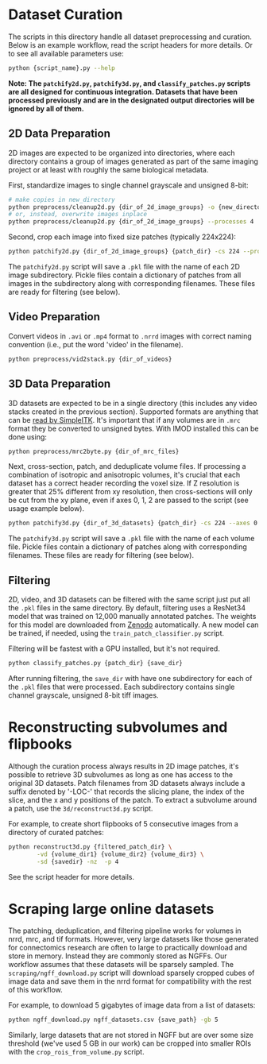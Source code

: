 # Dataset Curation

The scripts in this directory handle all dataset preprocessing and curation. Below is an example workflow, read the script headers for more details. Or to see all available parameters use:

```bash
python {script_name}.py --help
```

**Note: The ```patchify2d.py```, ```patchify3d.py```,  and ```classify_patches.py``` scripts are all designed for continuous integration. Datasets that have been processed previously and are in the designated output directories will be ignored by all of them.**

## 2D Data Preparation

2D images are expected to be organized into directories, where each directory contains a group of images generated
as part of the same imaging project or at least with roughly the same biological metadata.

First, standardize images to single channel grayscale and unsigned 8-bit:

```bash
# make copies in new_directory
python preprocess/cleanup2d.py {dir_of_2d_image_groups} -o {new_directory} --processes 4
# or, instead, overwrite images inplace
python preprocess/cleanup2d.py {dir_of_2d_image_groups} --processes 4
```
Second, crop each image into fixed size patches (typically 224x224):

```bash
python patchify2d.py {dir_of_2d_image_groups} {patch_dir} -cs 224 --processes 4
```

The ```patchify2d.py``` script will save a ```.pkl``` file with the name of each 2D image subdirectory. Pickle files contain a dictionary of patches from all images in the subdirectory along with corresponding filenames. These files are ready for filtering (see below).

## Video Preparation

Convert videos in ```.avi``` or ```.mp4``` format to ```.nrrd``` images with correct naming convention (i.e., put the word 'video' in the filename).

```bash
python preprocess/vid2stack.py {dir_of_videos}
```

## 3D Data Preparation

3D datasets are expected to be in a single directory (this includes any video stacks created in the previous section). 
Supported formats are anything that can be [read by SimpleITK](https://simpleitk.readthedocs.io/en/v1.2.3/Documentation/docs/source/IO.html). It's important that if any volumes are in
```.mrc``` format they be converted to unsigned bytes. With IMOD installed this can be done using:

```bash
python preprocess/mrc2byte.py {dir_of_mrc_files}
```

Next, cross-section, patch, and deduplicate volume files. If processing a combination of isotropic and anisotropic volumes,
it's crucial that each dataset has a correct header recording the voxel size. If Z resolution is greater that 25% 
different from xy resolution, then cross-sections will only be cut from the xy plane, even if axes 0, 1, 2 are passed to
the script (see usage example below). 

```bash
python patchify3d.py {dir_of_3d_datasets} {patch_dir} -cs 224 --axes 0 1 2 --processes 4
```

The ```patchify3d.py``` script will save a ```.pkl``` file with the name of each volume file. Pickle files contain a 
dictionary of patches along with corresponding filenames. These files are ready for filtering (see below).

## Filtering 

2D, video, and 3D datasets can be filtered with the same script just put all the ```.pkl``` files in the same directory. 
By default, filtering uses a ResNet34 model that was trained on 12,000 manually annotated patches. The weights for this
model are downloaded from [Zenodo](https://zenodo.org/record/6458015#.YlmNaS-cbTR) automatically. A new model can be 
trained, if needed, using the ```train_patch_classifier.py``` script.

Filtering will be fastest with a GPU installed, but it's not required.

```bash
python classify_patches.py {patch_dir} {save_dir}
```

After running filtering, the ```save_dir``` with have one subdirectory for each of the ```.pkl``` files that were 
processed. Each subdirectory contains single channel grayscale, unsigned 8-bit tiff images.

# Reconstructing subvolumes and flipbooks

Although the curation process always results in 2D image patches, it's possible to retrieve 3D subvolumes as long as one 
has access to the original 3D datasets. Patch filenames from 3D datasets always include a suffix denoted by '-LOC-' that
records the slicing plane, the index of the slice, and the x and y positions of the patch. To extract a subvolume around
a patch, use the ```3d/reconstruct3d.py``` script. 

For example, to create short flipbooks of 5 consecutive images from a directory of curated patches:

```bash
python reconstruct3d.py {filtered_patch_dir} \
        -vd {volume_dir1} {volume_dir2} {volume_dir3} \
        -sd {savedir} -nz  -p 4
```

See the script header for more details.

# Scraping large online datasets 

The patching, deduplication, and filtering pipeline works for volumes in nrrd, mrc, and tif formats. However, very large
datasets like those generated for connectomics research are often to large to practically download and store in memory.
Instead they are commonly stored as NGFFs. Our workflow assumes that these datasets will be sparsely sampled.
The ```scraping/ngff_download.py``` script will download sparsely cropped cubes of image data and save them in the 
nrrd format for compatibility with the rest of this workflow.

For example, to download 5 gigabytes of image data from a list of datasets:

```bash
python ngff_download.py ngff_datasets.csv {save_path} -gb 5
```

Similarly, large datasets that are not stored in NGFF but are over some size threshold (we've used 5 GB in our work)
can be cropped into smaller ROIs with the ```crop_rois_from_volume.py``` script.